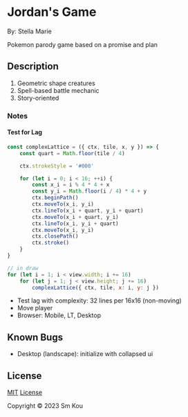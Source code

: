 # Jordan's Game

By: Stella Marie

Pokemon parody game based on a promise and plan

## Description

1. Geometric shape creatures
2. Spell-based battle mechanic
3. Story-oriented

### Notes

#### Test for Lag
```js
const complexLattice = ({ ctx, tile, x, y }) => {
    const quart = Math.floor(tile / 4)

    ctx.strokeStyle = '#000'

    for (let i = 0; i < 16; ++i) {
        const x_i = i % 4 * 4 + x
        const y_i = Math.floor(i / 4) * 4 + y
        ctx.beginPath()
        ctx.moveTo(x_i, y_i)
        ctx.lineTo(x_i + quart, y_i + quart)
        ctx.moveTo(x_i + quart, y_i)
        ctx.lineTo(x_i, y_i + quart)
        ctx.moveTo(x_i, y_i)
        ctx.closePath()
        ctx.stroke()
    }
}

// in draw
for (let i = 1; i < view.width; i += 16)
    for (let j = 1; j < view.height; j += 16)
        complexLattice({ ctx, tile, x: i, y: j })
```
- Test lag with complexity: 32 lines per 16x16 (non-moving)
- Move player
- Browser: Mobile, LT, Desktop

## Known Bugs

- Desktop (landscape): initialize with collapsed ui

## License

[MIT](https://choosealicense.com/licenses/mit/)
[License](./LICENSE)

Copyright © 2023 Sm Kou